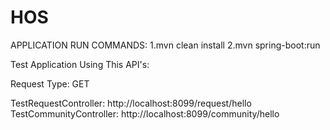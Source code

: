# HOS

APPLICATION RUN COMMANDS:
1.mvn clean install
2.mvn spring-boot:run

Test Application Using This API's:

Request Type: GET

   TestRequestController: http://localhost:8099/request/hello
   TestCommunityController: http://localhost:8099/community/hello


